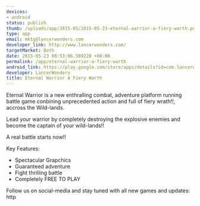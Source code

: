 ```yaml
--- 
devices: 
- android
status: publish
thumb: /uploads/app/2015-05/2015-05-23-eternal-warrior-a-fiery-warth.png
type: app
email: mktg@lancerwonders.com
developer_link: http://www.lancerwonders.com/
targetMarket: Both
date: 2015-05-23 08:53:06.589228 +00:00
permalink: /app/eternal-warrior-a-fiery-warth
android_link: https://play.google.com/store/apps/details?id=com.lancerwonder.etwr
developer: LancerWonders
title: Eternal Warrior A Fiery Warth
---
```


Eternal Warrior is a new enthralling combat, adventure platform running battle game conbining unprecedented action 
and full of fiery wrath!!, accross the Wild-lands.

Lead your warrior by completely destroying the explosive enemies and become the captain of your wild-lands!!


A real battle starts now!!


Key Features:

- Spectacular Grapchics
- Guaranteed adventure
- Fight thrilling battle
- Completely FREE TO PLAY


Follow us on social-media and stay tuned with all new games and updates: http
